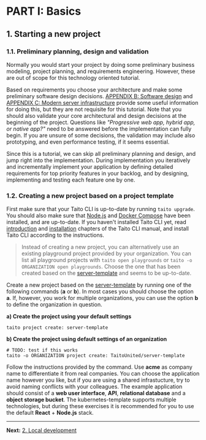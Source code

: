 # PART I: Basics

## 1. Starting a new project

### 1.1. Preliminary planning, design and validation

Normally you would start your project by doing some preliminary business modeling, project planning, and requirements engineering. However, these are out of scope for this technology oriented tutorial.

Based on requirements you choose your architecture and make some preliminary software design decisions. [APPENDIX B: Software design](b-software-design.md) and [APPENDIX C: Modern server infrastructure](c-modern-server-infrastructure.md) provide some useful information for doing this, but they are not requisite for this tutorial. Note that you should also validate your core architectural and design decisions at the beginning of the project. Questions like *"Progressive web app, hybrid app, or native app?"* need to be answered before the implementation can fully begin. If you are unsure of some decisions, the validation may include also prototyping, and even performance testing, if it seems essential.

Since this is a tutorial, we can skip all preliminary planning and design, and jump right into the implementation. During implementation you iteratively and incrementally implement your application by defining detailed requirements for top priority features in your backlog, and by designing, implementing and testing each feature one by one.

### 1.2. Creating a new project based on a project template

First make sure that your Taito CLI is up-to-date by running `taito upgrade`. You should also make sure that [Node.js](https://nodejs.org/) and [Docker Compose](https://docs.docker.com/compose/install/) have been installed, and are up-to-date. If you haven't installed Taito CLI yet, read [introduction](https://github.com/TaitoUnited/taito-cli/blob/dev/docs/manual/01-introduction.md) and [installation](https://github.com/TaitoUnited/taito-cli/blob/dev/docs/manual/02-installation.md) chapters of the Taito CLI manual, and install Taito CLI according to the instructions.

> Instead of creating a new project, you can alternatively use an existing playground project provided by your organization. You can list all playground projects with `taito open playgrounds` or `taito -o ORGANIZATION open playgrounds`. Choose the one that has been created based on the [server-template](https://github.com/TaitoUnited/server-template) and seems to be up-to-date.

Create a new project based on the [server-template](https://github.com/TaitoUnited/server-template) by running one of the following commands (**a** or **b**). In most cases you should choose the option **a**. If, however, you work for multiple organizations, you can use the option **b** to define the organization in question.

**a) Create the project using your default settings**

```shell
taito project create: server-template
```

**b) Create the project using default settings of an organization**

```shell
# TODO: test if this works
taito -o ORGANIZATION project create: TaitoUnited/server-template
```

Follow the instructions provided by the command. Use **acme** as company name to differentiate it from real companies. You can choose the application name however you like, but if you are using a shared infrastucture, try to avoid naming conflicts with your colleagues. The example application should consist of a **web user interface**, **API**, **relational database** and a **object storage bucket**. The kubernetes-template supports multiple technologies, but during these exercises it is recommended for you to use the default **React** + **Node.js** stack.

---

**Next:** [2. Local development](02-local-development.md)
